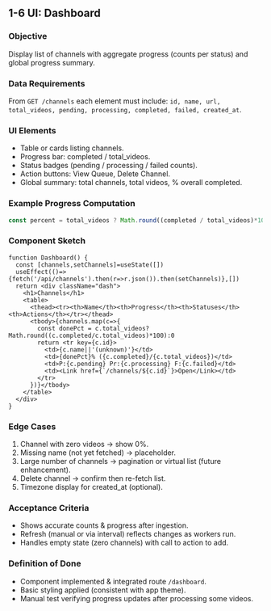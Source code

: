 ## 1-6 UI: Dashboard

### Objective
Display list of channels with aggregate progress (counts per status) and global progress summary.

### Data Requirements
From `GET /channels` each element must include:
`id, name, url, total_videos, pending, processing, completed, failed, created_at`.

### UI Elements
- Table or cards listing channels.
- Progress bar: completed / total_videos.
- Status badges (pending / processing / failed counts).
- Action buttons: View Queue, Delete Channel.
- Global summary: total channels, total videos, % overall completed.

### Example Progress Computation
```ts
const percent = total_videos ? Math.round((completed / total_videos)*100) : 0
```

### Component Sketch
```tsx
function Dashboard() {
  const [channels,setChannels]=useState([])
  useEffect(()=>{fetch('/api/channels').then(r=>r.json()).then(setChannels)},[])
  return <div className="dash">
    <h1>Channels</h1>
    <table>
      <thead><tr><th>Name</th><th>Progress</th><th>Statuses</th><th>Actions</th></tr></thead>
      <tbody>{channels.map(c=>{
        const donePct = c.total_videos? Math.round((c.completed/c.total_videos)*100):0
        return <tr key={c.id}>
          <td>{c.name||'(unknown)'}</td>
          <td>{donePct}% ({c.completed}/{c.total_videos})</td>
          <td>P:{c.pending} Pr:{c.processing} F:{c.failed}</td>
          <td><Link href={`/channels/${c.id}`}>Open</Link></td>
        </tr>
      })}</tbody>
    </table>
  </div>
}
```

### Edge Cases
1. Channel with zero videos -> show 0%.
2. Missing name (not yet fetched) -> placeholder.
3. Large number of channels -> pagination or virtual list (future enhancement).
4. Delete channel -> confirm then re-fetch list.
5. Timezone display for created_at (optional).

### Acceptance Criteria
- Shows accurate counts & progress after ingestion.
- Refresh (manual or via interval) reflects changes as workers run.
- Handles empty state (zero channels) with call to action to add.

### Definition of Done
- Component implemented & integrated route `/dashboard`.
- Basic styling applied (consistent with app theme).
- Manual test verifying progress updates after processing some videos.